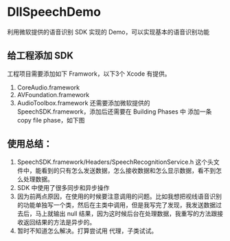 # DllSpeechDemo
利用微软提供的语音识别 SDK 实现的 Demo，可以实现基本的语音识别功能

## 给工程添加 SDK
工程项目需要添加如下 Framwork，以下3个 Xcode 有提供。
1. CoreAudio.framework
2. AVFoundation.framework
3. AudioToolbox.framework
还需要添加微软提供的 SpeechSDK.framework，添加后还需要在 Building Phases 中 添加一条 copy file phase，如下图
![]()

## 使用总结：
1. SpeechSDK.framework/Headers/SpeechRecognitionService.h 这个头文件中，能看到的只有怎么发送数据，怎么接收数据和怎么显示数据，看不到怎么处理数据。
2. SDK 中使用了很多同步和异步操作
3. 因为前两点原因，在使用的时候要注意调用的问题。比如我想把视线语音识别的功能单独写一个类，然后在主类中调用，但是我写完了发现，我发送数据过去后，马上就输出 null 结果，因为这时候后台在处理数据，我重写的方法跟接收返回结果的方法是异步的。
4. 暂时不知道怎么解决。打算尝试用 代理，子类试试。


